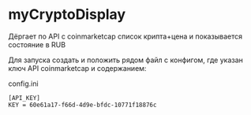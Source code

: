 # myCryptoDisplay
Дёргает по API c coinmarketcap список крипта+цена и показывается состояние в RUB

Для запуска создать и положить рядом файл с конфигом, где указан ключ API coinmarketcap и cодержанием:

config.ini

````
[API_KEY]
KEY = 60e61a17-f66d-4d9e-bfdc-10771f18876c 
````
